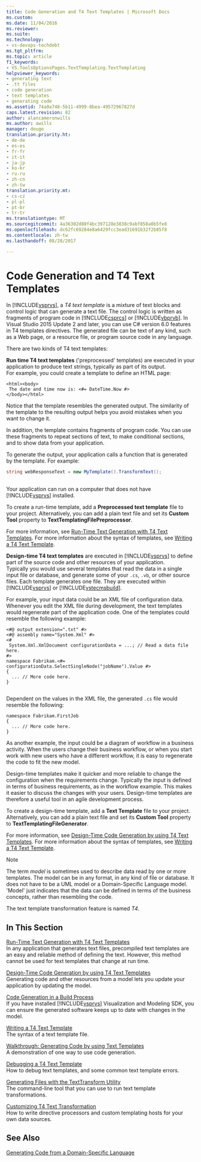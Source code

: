 ```yaml
---
title: Code Generation and T4 Text Templates | Microsoft Docs
ms.custom: 
ms.date: 11/04/2016
ms.reviewer: 
ms.suite: 
ms.technology:
- vs-devops-techdebt
ms.tgt_pltfrm: 
ms.topic: article
f1_keywords:
- VS.ToolsOptionsPages.TextTemplating.TextTemplating
helpviewer_keywords:
- generating text
- .tt files
- code generation
- text templates
- generating code
ms.assetid: 74a0a748-5b11-4999-8bea-49572967827d
caps.latest.revision: 82
author: alancameronwills
ms.author: awills
manager: douge
translation.priority.ht:
- de-de
- es-es
- fr-fr
- it-it
- ja-jp
- ko-kr
- ru-ru
- zh-cn
- zh-tw
translation.priority.mt:
- cs-cz
- pl-pl
- pt-br
- tr-tr
ms.translationtype: MT
ms.sourcegitcommit: 4a36302d80f4bc397128e3838c9abf858a0b5fe8
ms.openlocfilehash: dc62fc69284e8a6429fcc3ead31691b32f2b85f8
ms.contentlocale: zh-tw
ms.lasthandoff: 08/28/2017

---
```

# <a name="code-generation-and-t4-text-templates"></a>Code Generation and T4 Text Templates
In [!INCLUDE[vsprvs](../code-quality/includes/vsprvs_md.md)], a *T4 text template* is a mixture of text blocks and control logic that can generate a text file. The control logic is written as fragments of program code in [!INCLUDE[csprcs](../data-tools/includes/csprcs_md.md)] or [!INCLUDE[vbprvb](../code-quality/includes/vbprvb_md.md)]. In Visual Studio 2015 Update 2 and later, you can use C# version 6.0 features in T4 templates directives. The generated file can be text of any kind, such as a Web page, or a resource file, or program source code in any language.  
  
 There are two kinds of T4 text templates:  
  
 **Run time T4 text templates** ('preprocessed' templates) are executed in your application to produce text strings, typically as part of its output.  
 For example, you could create a template to define an HTML page:  
  
```  
<html><body>  
 The date and time now is: <#= DateTime.Now #>  
</body></html>  
```  
  
 Notice that the template resembles the generated output. The similarity of the template to the resulting output helps you avoid mistakes when you want to change it.  
  
 In addition, the template contains fragments of program code. You can use these fragments to repeat sections of text, to make conditional sections, and to show data from your application.  
  
 To generate the output, your application calls a function that is generated by the template. For example:  
  
```csharp  
string webResponseText = new MyTemplate().TransformText();  
  
```  
  
 Your application can run on a computer that does not have [!INCLUDE[vsprvs](../code-quality/includes/vsprvs_md.md)] installed.  
  
 To create a run-time template, add a **Preprocessed text template** file to your project. Alternatively, you can add a plain text file and set its **Custom Tool** property to **TextTemplatingFilePreprocessor**.  
  
 For more information, see [Run-Time Text Generation with T4 Text Templates](../modeling/run-time-text-generation-with-t4-text-templates.md). For more information about the syntax of templates, see [Writing a T4 Text Template](../modeling/writing-a-t4-text-template.md).  
  
 **Design-time T4 text templates** are executed in [!INCLUDE[vsprvs](../code-quality/includes/vsprvs_md.md)] to define part of the source code and other resources of your application.  
 Typically you would use several templates that read the data in a single input file or database, and generate some of your `.cs`, `.vb`, or other source files. Each template generates one file. They are executed within [!INCLUDE[vsprvs](../code-quality/includes/vsprvs_md.md)] or [!INCLUDE[vstecmsbuild](../extensibility/internals/includes/vstecmsbuild_md.md)].  
  
 For example, your input data could be an XML file of configuration data. Whenever you edit the XML file during development, the text templates would regenerate part of the application code. One of the templates could resemble the following example:  
  
```  
<#@ output extension=".txt" #>  
<#@ assembly name="System.Xml" #>  
<#  
 System.Xml.XmlDocument configurationData = ...; // Read a data file here.  
#>  
namespace Fabrikam.<#= configurationData.SelectSingleNode("jobName").Value #>  
{  
  ... // More code here.   
}  
  
```  
  
 Dependent on the values in the XML file, the generated `.cs` file would resemble the following:  
  
```  
namespace Fabrikam.FirstJob  
{  
  ... // More code here.   
}  
```  
  
 As another example, the input could be a diagram of workflow in a business activity. When the users change their business workflow, or when you start work with new users who have a different workflow, it is easy to regenerate the code to fit the new model.  
  
 Design-time templates make it quicker and more reliable to change the configuration when the requirements change. Typically the input is defined in terms of business requirements, as in the workflow example. This makes it easier to discuss the changes with your users. Design-time templates are therefore a useful tool in an agile development process.  
  
 To create a design-time template, add a **Text Template** file to your project. Alternatively, you can add a plain text file and set its **Custom Tool** property to **TextTemplatingFileGenerator**.  
  
 For more information, see [Design-Time Code Generation by using T4 Text Templates](../modeling/design-time-code-generation-by-using-t4-text-templates.md). For more information about the syntax of templates, see [Writing a T4 Text Template](../modeling/writing-a-t4-text-template.md).  
  
> [!NOTE]
>  The term *model* is sometimes used to describe data read by one or more templates. The model can be in any format, in any kind of file or database. It does not have to be a UML model or a Domain-Specific Language model. 'Model' just indicates that the data can be defined in terms of the business concepts, rather than resembling the code.  
  
 The text template transformation feature is named *T4*.  
  
## <a name="in-this-section"></a>In This Section  
 [Run-Time Text Generation with T4 Text Templates](../modeling/run-time-text-generation-with-t4-text-templates.md)  
 In any application that generates text files, precompiled text templates are an easy and reliable method of defining the text. However, this method cannot be used for text templates that change at run time.  
  
 [Design-Time Code Generation by using T4 Text Templates](../modeling/design-time-code-generation-by-using-t4-text-templates.md)  
 Generating code and other resources from a model lets you update your application by updating the model.  
  
 [Code Generation in a Build Process](../modeling/code-generation-in-a-build-process.md)  
 If you have installed [!INCLUDE[vsprvs](../code-quality/includes/vsprvs_md.md)] Visualization and Modeling SDK, you can ensure the generated software keeps up to date with changes in the model.  
  
 [Writing a T4 Text Template](../modeling/writing-a-t4-text-template.md)  
 The syntax of a text template file.  
  
 [Walkthrough: Generating Code by using Text Templates](../modeling/walkthrough-generating-code-by-using-text-templates.md)  
 A demonstration of one way to use code generation.  
  
 [Debugging a T4 Text Template](../modeling/debugging-a-t4-text-template.md)  
 How to debug text templates, and some common text template errors.  
  
 [Generating Files with the TextTransform Utility](../modeling/generating-files-with-the-texttransform-utility.md)  
 The command-line tool that you can use to run text template transformations.  
  
 [Customizing T4 Text Transformation](../modeling/customizing-t4-text-transformation.md)  
 How to write directive processors and custom templating hosts for your own data sources.  
  
## <a name="see-also"></a>See Also  
 [Generating Code from a Domain-Specific Language](../modeling/generating-code-from-a-domain-specific-language.md)
